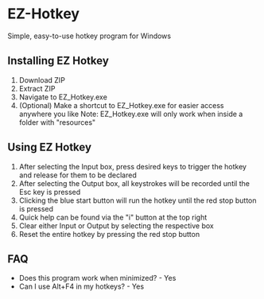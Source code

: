 # EZ-Hotkey
Simple, easy-to-use hotkey program for Windows

## Installing EZ Hotkey
1) Download ZIP
2) Extract ZIP
3) Navigate to EZ_Hotkey.exe
4) (Optional) Make a shortcut to EZ_Hotkey.exe for easier access anywhere you like
Note: EZ_Hotkey.exe will only work when inside a folder with "resources"

## Using EZ Hotkey
1) After selecting the Input box, press desired keys to trigger the hotkey and release for them to be declared
2) After selecting the Output box, all keystrokes will be recorded until the Esc key is pressed
3) Clicking the blue start button will run the hotkey until the red stop button is pressed
4) Quick help can be found via the "i" button at the top right
5) Clear either Input or Output by selecting the respective box
6) Reset the entire hotkey by pressing the red stop button

## FAQ
*  Does this program work when minimized? - Yes
* Can I use Alt+F4 in my hotkeys? - Yes
